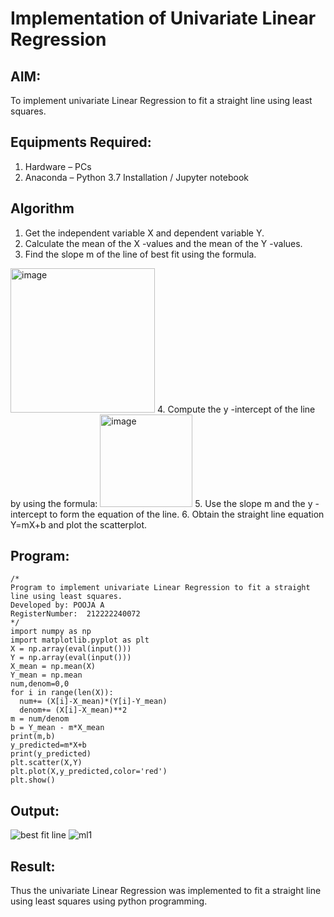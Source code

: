 # Implementation of Univariate Linear Regression
## AIM:
To implement univariate Linear Regression to fit a straight line using least squares.

## Equipments Required:
1. Hardware – PCs
2. Anaconda – Python 3.7 Installation / Jupyter notebook

## Algorithm
1. Get the independent variable X and dependent variable Y.
2. Calculate the mean of the X -values and the mean of the Y -values.
3. Find the slope m of the line of best fit using the formula. 
<img width="231" alt="image" src="https://user-images.githubusercontent.com/93026020/192078527-b3b5ee3e-992f-46c4-865b-3b7ce4ac54ad.png">
4. Compute the y -intercept of the line by using the formula:
<img width="148" alt="image" src="https://user-images.githubusercontent.com/93026020/192078545-79d70b90-7e9d-4b85-9f8b-9d7548a4c5a4.png">
5. Use the slope m and the y -intercept to form the equation of the line.
6. Obtain the straight line equation Y=mX+b and plot the scatterplot.

## Program:
```
/*
Program to implement univariate Linear Regression to fit a straight line using least squares.
Developed by: POOJA A
RegisterNumber:  212222240072
*/
import numpy as np
import matplotlib.pyplot as plt
X = np.array(eval(input()))
Y = np.array(eval(input()))
X_mean = np.mean(X)
Y_mean = np.mean
num,denom=0,0
for i in range(len(X)):
  num+= (X[i]-X_mean)*(Y[i]-Y_mean)
  denom+= (X[i]-X_mean)**2
m = num/denom
b = Y_mean - m*X_mean
print(m,b)
y_predicted=m*X+b
print(y_predicted)
plt.scatter(X,Y)
plt.plot(X,y_predicted,color='red')
plt.show()
```

## Output:
![best fit line](sam.png)
![ml1](https://user-images.githubusercontent.com/119390329/229058947-1cb8c8e9-4c4e-4514-a482-771c81b4edce.png)

## Result:
Thus the univariate Linear Regression was implemented to fit a straight line using least squares using python programming.

